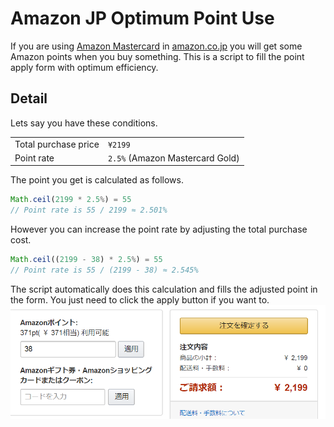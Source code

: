 # Amazon JP Optimum Point Use
If you are using [Amazon Mastercard](https://www.amazon.co.jp/MasterCard_%E3%83%9E%E3%82%B9%E3%82%BF%E3%83%BC%E3%82%AB%E3%83%BC%E3%83%89_/b?&node=3036192051) in [amazon.co.jp](amazon.co.jp) you will get some Amazon points when you buy something. This is a script to fill the point apply form with optimum efficiency.

## Detail
Lets say you have these conditions.

|||
|---|---|
|Total purchase price|`¥2199`|
|Point rate|`2.5%` (Amazon Mastercard Gold)|
The point you get is calculated as follows.  
```js
Math.ceil(2199 * 2.5%) = 55
// Point rate is 55 / 2199 ≈ 2.501%
```
However you can increase the point rate by adjusting the total purchase cost.
```js
Math.ceil((2199 - 38) * 2.5%) = 55
// Point rate is 55 / (2199 - 38) ≈ 2.545%
```
The script automatically does this calculation and fills the adjusted point in the form. You just need to click the apply button if you want to.
![](amazon.png)